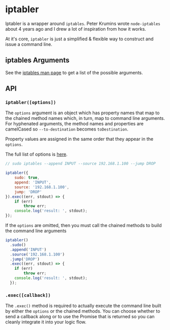 # iptabler

Iptabler is a wrapper around `iptables`.  Peter Krumins wrote `node-iptables` about 4 years ago and I drew a lot of inspiration from how it works.

At it's core, `iptabler` is just a simplified & flexible way to construct and issue a command line.

## iptables Arguments

See the [iptables man page](http://manpages.ubuntu.com/manpages/raring/man8/iptables.8.html) to get a list of the possible arguments.

## API

### `iptabler([options])`

The `options` argument is an object which has property names that map to the chained method names which, in turn, map to command line arguments.  For hyphenated arguments, the method names and properties are camelCased so `--to-destination` becomes `toDestination`.

Property values are assigned in the same order that they appear in the `options`.

The full list of options is [here](http://manpages.ubuntu.com/manpages/raring/man8/iptables.8.html).

```javascript
// sudo iptables --append INPUT --source 192.168.1.100 --jump DROP

iptabler({
	sudo: true,
	append: 'INPUT',
	source: '192.168.1.100',
	jump: 'DROP'
}).exec((err, stdout) => {
	if (err)
		throw err;
	console.log('result: ', stdout);
});
```

If the `options` are omitted, then you must call the chained methods to build the command line arguments

```javascript
iptabler()
  .sudo()
  .append('INPUT')
  .source('192.168.1.100')
  .jump('DROP')
  .exec((err, stdout) => {
  	if (err)
  		throw err;
  	console.log('result: ', stdout);
  });
```

### `.exec([callback])`

The `.exec()` method is required to actually execute the command line built by either the `options` or the chained methods.  You can choose whether to send a callback along or to use the Promise that is returned so you can cleanly integrate it into your logic flow.
